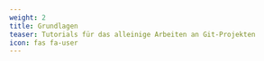 ```yaml
---
weight: 2
title: Grundlagen
teaser: Tutorials für das alleinige Arbeiten an Git-Projekten
icon: fas fa-user
---
```


